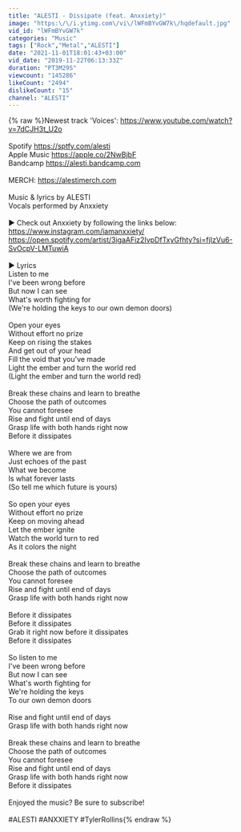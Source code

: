 ```yaml
---
title: "ALESTI - Dissipate (feat. Anxxiety)"
image: "https:\/\/i.ytimg.com\/vi\/lWFmBYvGW7k\/hqdefault.jpg"
vid_id: "lWFmBYvGW7k"
categories: "Music"
tags: ["Rock","Metal","ALESTI"]
date: "2021-11-01T18:01:43+03:00"
vid_date: "2019-11-22T06:13:33Z"
duration: "PT3M29S"
viewcount: "145286"
likeCount: "2494"
dislikeCount: "15"
channel: "ALESTI"
---
```

{% raw %}Newest track 'Voices': <a rel="nofollow" target="blank" href="https://www.youtube.com/watch?v=7dCJH3t_U2o">https://www.youtube.com/watch?v=7dCJH3t_U2o</a><br /><br />Spotify  <a rel="nofollow" target="blank" href="https://sptfy.com/alesti">https://sptfy.com/alesti</a><br />Apple Music  <a rel="nofollow" target="blank" href="https://apple.co/2NwBjbF">https://apple.co/2NwBjbF</a><br />Bandcamp <a rel="nofollow" target="blank" href="https://alesti.bandcamp.com">https://alesti.bandcamp.com</a><br /><br />MERCH: <a rel="nofollow" target="blank" href="https://alestimerch.com">https://alestimerch.com</a><br /><br />Music &amp; lyrics by ALESTI<br />Vocals performed by Anxxiety<br /><br />► Check out Anxxiety by following the links below:<br /><a rel="nofollow" target="blank" href="https://www.instagram.com/iamanxxiety/">https://www.instagram.com/iamanxxiety/</a><br /><a rel="nofollow" target="blank" href="https://open.spotify.com/artist/3igaAFiz2IvpDfTxyGfhty?si=fjIzVu6-SvOcpV-LMTuwiA">https://open.spotify.com/artist/3igaAFiz2IvpDfTxyGfhty?si=fjIzVu6-SvOcpV-LMTuwiA</a><br /><br />► Lyrics<br />Listen to me<br />I've been wrong before<br />But now I can see<br />What's worth fighting for<br />(We're holding the keys to our own demon doors)<br /><br />Open your eyes<br />Without effort no prize<br />Keep on rising the stakes<br />And get out of your head<br />Fill the void that you've made<br />Light the ember and turn the world red<br />(Light the ember and turn the world red)<br /><br />Break these chains and learn to breathe<br />Choose the path of outcomes<br />You cannot foresee<br />Rise and fight until end of days<br />Grasp life with both hands right now<br />Before it dissipates<br /><br />Where we are from<br />Just echoes of the past<br />What we become<br />Is what forever lasts<br />(So tell me which future is yours)<br /><br />So open your eyes<br />Without effort no prize<br />Keep on moving ahead<br />Let the ember ignite<br />Watch the world turn to red<br />As it colors the night<br /><br />Break these chains and learn to breathe<br />Choose the path of outcomes<br />You cannot foresee<br />Rise and fight until end of days<br />Grasp life with both hands right now<br /><br />Before it dissipates<br />Before it dissipates<br />Grab it right now before it dissipates<br />Before it dissipates<br /><br />So listen to me<br />I've been wrong before<br />But now I can see<br />What's worth fighting for<br />We're holding the keys<br />To our own demon doors<br /><br />Rise and fight until end of days<br />Grasp life with both hands right now<br /><br />Break these chains and learn to breathe<br />Choose the path of outcomes<br />You cannot foresee<br />Rise and fight until end of days<br />Grasp life with both hands right now<br />Before it dissipates<br /><br />Enjoyed the music? Be sure to subscribe!<br /><br />#ALESTI #ANXXIETY #TylerRollins{% endraw %}
